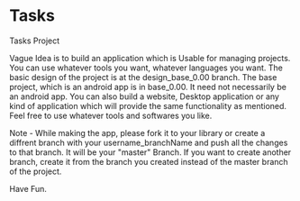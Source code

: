 # Tasks
Tasks Project

Vague Idea is to build an application which is Usable for managing projects.
You can use whatever tools you want, whatever languages you want. The basic design of the project is at the design_base_0.00 branch.
The base project, which is an android app is in base_0.00.
It need not necessarily be an android app. You can also build a website, Desktop application or any kind of application which will provide the same functionality as mentioned.
Feel free to use whatever tools and softwares you like.



Note - While making the app, please fork it to your library or create a diffrent branch with your username_branchName and push all the changes to that branch. It will be your "master" Branch.
If you want to create another branch, create it from the branch you created instead of the master branch of the project.


Have Fun.
